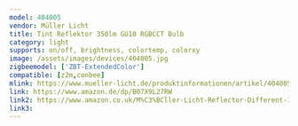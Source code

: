 ```yaml
---
model: 404005
vendor: Müller Licht 
title: Tint Reflektor 350lm GU10 RGBCCT Bulb
category: light
supports: on/off, brightness, colortemp, colorxy
image: /assets/images/devices/404005.jpg
zigbeemodel: ['ZBT-ExtendedColor']
compatible: [z2m,conbee]
mlink: https://www.mueller-licht.de/produktinformationen/artikel/404005/
link: https://www.amazon.de/dp/B07X9L27RW
link2: https://www.amazon.co.uk/M%C3%BCller-Licht-Reflector-Different-1800-6500-Additional/dp/B07ND91HGT
link3: 
---
```





